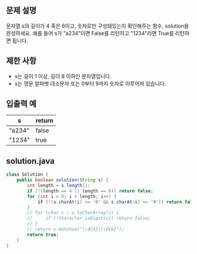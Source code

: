 ## 문제 설명
문자열 s의 길이가 4 혹은 6이고, 숫자로만 구성돼있는지 확인해주는 함수, solution을 완성하세요. 예를 들어 s가 "a234"이면 False를 리턴하고 "1234"라면 True를 리턴하면 됩니다.

## 제한 사항
- s는 길이 1 이상, 길이 8 이하인 문자열입니다.
- s는 영문 알파벳 대소문자 또는 0부터 9까지 숫자로 이루어져 있습니다.

## 입출력 예
|s|return|
|------|---|
|"a234"|false|
|"1234"|true|

## solution.java
``` java
class Solution {
    public boolean solution(String s) {
        int length = s.length();
        if (!(length == 4 || length == 6)) return false;
        for (int i = 0; i < length; i++) {
            if (!(s.charAt(i) >= '0' && s.charAt(i) <= '9')) return false;
        }
        // for (char c : s.toCharArray()) {
        //     if (!Character.isDigit(c)) return false;
        // }
        // return s.matches("\\d{4}|\\d{6}");
        return true;
    }
}
```